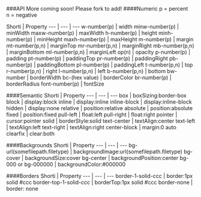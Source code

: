 ###API
More coming soon!  Please fork to add!
####Numeric
p = percent<br>
n = negative<br>

Shorti | Property
--- | --- | ---
w-number(p) | width
minw-number(p) | minWidth
maxw-number(p) | maxWidth
h-number(p) | height
minh-number(p) | minHeight
maxh-number(p) | maxHeight
m-number(p) | margin
mt-number(p,n) | marginTop
mr-number(p,n) | marginRight
mb-number(p,n) | marginBottom
ml-number(p,n) | marginLeft
op(n) | opacity
p-number(p) | padding
pt-number(p) | paddingTop
pr-number(p) | paddingRight
pb-number(p) | paddingBottom
pl-number(p) | paddingLeft
t-number(p,n) | top
r-number(p,n) | right
l-number(p,n) | left
b-number(p,n) | bottom
bw-number | borderWidth
bc-(hex value) | borderColor
br-number(p) | borderRadius
font-number(p) | fontSize

####Semantic
Shorti | Property
--- | --- | ---
box | boxSizing:border-box 
block | display:block 
inline | display:inline 
inline-block | display:inline-block
hidden | display:none
relative | position:relative 
absolute | position:absolute 
fixed | position:fixed 
pull-left | float:left 
pull-right | float:right 
pointer | cursor:pointer 
solid | borderStyle:solid 
text-center | textAlign:center 
text-left | textAlign:left 
text-right | textAlign:right
center-block | margin:0 auto
clearfix | clear:both

####Backgrounds
Shorti | Property
--- | --- | ---
bg-url(somefilepath.filetype) | backgroundImage:url(somefilepath.filetype)
bg-cover | backgroundSize:cover
bg-center | backgroundPosition:center
bg-000 or bg-000000 | backgroundColor:#000000

####Borders
Shorti | Property
--- | --- | ---
border-1-solid-ccc | border:1px solid #ccc
border-top-1-solid-ccc | borderTop:1px solid #ccc
border-none | border: none